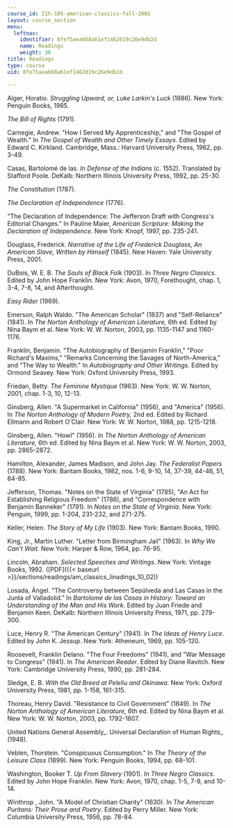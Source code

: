 ```yaml
---
course_id: 21h-105-american-classics-fall-2002
layout: course_section
menu:
  leftnav:
    identifier: 8fe75aea668a61ef1462019c26e9db2d
    name: Readings
    weight: 30
title: Readings
type: course
uid: 8fe75aea668a61ef1462019c26e9db2d

---
```


Alger, Horatio. _Struggling Upward, or, Luke Larkin's Luck_ (1886). New York: Penguin Books, 1985.

_The Bill of Rights_ (1791).

Carnegie, Andrew. "How I Served My Apprenticeship," and "The Gospel of Wealth." In _The Gospel of Wealth and Other Timely Essays_. Edited by Edward C. Kirkland. Cambridge, Mass.: Harvard University Press, 1962, pp. 3-49.

Casas, Bartolomé de las. _In Defense of the Indians_ (c. 1552). Translated by Stafford Poole. DeKalb: Northern Illinois University Press, 1992, pp. 25-30.

_The Constitution_ (1787).

_The Declaration of Independence_ (1776).

"The Declaration of Independence: The Jefferson Draft with Congress's Editorial Changes." In Pauline Maier, _American Scripture: Making the Declaration of Independence._ New York: Knopf, 1997, pp. 235-241.

Douglass, Frederick. _Narrative of the Life of Frederick Douglass, An American Slave, Written by Himself_ (1845). New Haven: Yale University Press, 2001.

DuBois, W. E. B. _The Souls of Black Folk_ (1903). In _Three Negro Classics_. Edited by John Hope Franklin. New York: Avon, 1970, Forethought, chap. 1, 3-4, 7-8, 14, and Afterthought.

_Easy Rider_ (1969).

Emerson, Ralph Waldo. "The American Scholar" (1837) and "Self-Reliance" (1841). In _The Norton Anthology of American Literature,_ 6th ed. Edited by Nina Baym et al. New York: W. W. Norton, 2003, pp. 1135-1147 and 1160-1176.

Franklin, Benjamin. "The Autobiography of Benjamin Franklin," "Poor Richard's Maxims," "Remarks Concerning the Savages of North-America," and "The Way to Wealth." In _Autobiography and Other Writings._ Edited by Ormond Seavey. New York: Oxford University Press, 1993.

Friedan, Betty. _The Feminine Mystique_ (1963). New York: W. W. Norton, 2001, chap. 1-3, 10, 12-13.

Ginsberg, Allen. "A Supermarket in California" (1956), and "America" (1956). In _The Norton Anthology of Modern Poetry,_ 2nd ed. Edited by Richard Ellmann and Robert O'Clair. New York: W. W. Norton, 1988, pp. 1215-1218.

Ginsberg, Allen. "Howl" (1956). _In The Norton Anthology of American Literature,_ 6th ed. Edited by Nina Baym et al. New York: W. W. Norton, 2003, pp. 2865-2872.

Hamilton, Alexander, James Madison, and John Jay. _The Federalist Papers_ (1788). New York: Bantam Books, 1982, nos. 1-6, 9-10, 14, 37-39, 44-46, 51, 84-85.

Jefferson, Thomas. "Notes on the State of Virginia" (1785), "An Act for Establishing Religious Freedom" (1786), and "Correspondence with Benjamin Banneker" (1791). In _Notes on the State of Virginia_. New York: Penguin, 1999, pp. 1-204, 231-232, and 271-275.

Keller, Helen. _The Story of My Life_ (1903). New York: Bantam Books, 1990.

King, Jr., Martin Luther. "Letter from Birmingham Jail" (1963). In _Why We Can't Wait._ New York: Harper & Row, 1964, pp. 76-95.

Lincoln, Abraham. _Selected Speeches and Writings_. New York: Vintage Books, 1992. ([PDF]({{< baseurl >}}/sections/readings/am_classics_linadings_10_02))

Losada, Ángel. "The Controversy between Sepúlveda and Las Casas in the Junta of Valladolid." In _Bartolomé de las Casas in History: Toward an Understanding of the Man and His Work._ Edited by Juan Friede and Benjamin Keen. DeKalb: Northern Illinois University Press, 1971, pp. 279-300.

Luce, Henry R. "The American Century" (1941). In _The Ideas of Henry Luce_. Edited by John K. Jessup. New York: Atheneum, 1969, pp. 105-120.

Roosevelt, Franklin Delano. "The Four Freedoms" (1941), and "War Message to Congress" (1941). In _The American Reader_. Edited by Diane Ravitch. New York: Cambridge University Press, 1990, pp. 281-284.

Sledge, E. B. _With the Old Breed at Peleliu and Okinawa._ New York: Oxford University Press, 1981, pp. 1-158, 161-315.

Thoreau, Henry David. "Resistance to Civil Government" (1849). In _The Norton Anthology of American Literature,_ 6th ed. Edited by Nina Baym et al. New York: W. W. Norton, 2003, pp. 1792-1807.

United Nations General Assembly_. Universal Declaration of Human Rights_ (1948).

Veblen, Thorstein. "Conspicuous Consumption." In _The Theory of the Leisure Class_ (1899). New York: Penguin Books, 1994, pp. 68-101.

Washington, Booker T. _Up From Slavery_ (1901). In _Three Negro Classics_. Edited by John Hope Franklin. New York: Avon, 1970, chap. 1-5, 7-8, and 10-14.

Winthrop , John. "A Model of Christian Charity" (1630). In _The American Puritans: Their Prose and Poetry_. Edited by Perry Miller. New York: Columbia University Press, 1956, pp. 78-84.